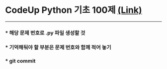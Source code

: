 # CodeUp Python 기초 100제   [(Link)](https://codeup.kr/problemsetsol.php?psid=33)
---
### * 해당 문제 번호로 .py 파일 생성할 것
### * 기억해둬야 할 부분은 문제 번호와 함께 적어 놓기
### * git commit